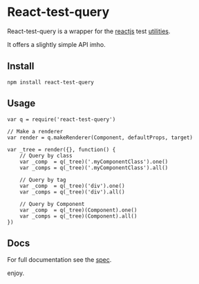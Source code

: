 # React-test-query

React-test-query is a wrapper for the [reactjs](http://facebook.github.io/react/index.html) test [utilities](http://facebook.github.io/react/docs/test-utils.html).

It offers a slightly simple API imho.

## Install

    npm install react-test-query

## Usage

    var q = require('react-test-query')

    // Make a renderer
    var render = q.makeRenderer(Component, defaultProps, target)

    var _tree = render({}, function() {
        // Query by class
        var _comp  = q(_tree)('.myComponentClass').one()
        var _comps = q(_tree)('.myComponentClass').all()

        // Query by tag
        var _comp  = q(_tree)('div').one()
        var _comps = q(_tree)('div').all()

        // Query by Component
        var _comp  = q(_tree)(Component).one()
        var _comps = q(_tree)(Component).all()
    })

## Docs

For full documentation see the [spec](https://github.com/asbjornenge/react-test-query/blob/master/test/spec.js).

enjoy.
